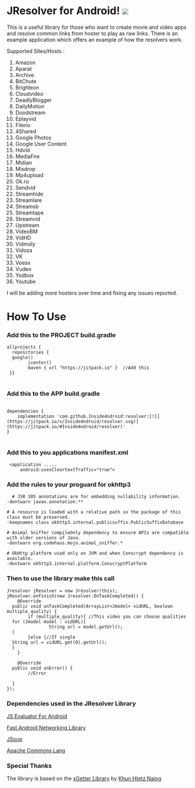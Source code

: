 # JResolver for Android! [![](https://jitpack.io/v/Inside4ndroid/resolver.svg)](https://jitpack.io/#Inside4ndroid/resolver)

This is a useful library for those who want to create movie and video apps and resolve common links from hoster to play as raw links.
There is an example application which offers an example of how the resolvers work.

Supported Sites/Hosts :

1. Amazon
2. Aparat
3. Archive
4. BitChute
5. Brighteon
6. Cloudvideo
7. DeadlyBlogger
8. DailyMotion
9. Doodstream
10. Eplayvid
11. Filerio
12. 4Shared
13. Google Photos
14. Google User Content
15. Hdvid
16. MediaFire
17. Midian
18. Mixdrop
19. Mp4upload
20. Ok.ru
21. Sendvid
22. Streamhide
23. Streamlare
24. Streamsb
25. Streamtape
26. Streamvid
27. Upstream
28. VideoBM
29. VidHD
30. Vidmoly
31. Vidoza
32. VK
33. Voesx
34. Vudeo
35. Yodbox
36. Youtube

I will be adding more hosters over time and fixing any issues reported.

# How To Use

### Add this to the PROJECT build.gradle

<!--suppress ALL -->







































<pre>
<code>allprojects {<font></font>
  repositories {  <font></font>
  google()  <font></font>
        jcenter()  <font></font>
        maven { url "https://jitpack.io" }  //Add this<font></font>
 }}<font></font>
</code>
</pre>

### Add this to the APP build.gradle

<pre>
<code>
dependencies {  <font></font>
	implementation 'com.github.Inside4ndroid:resolver:[![](https://jitpack.io/v/Inside4ndroid/resolver.svg)](https://jitpack.io/#Inside4ndroid/resolver)'<font></font>
}<font></font>
</code>
</pre>

### Add this to you applications manifest.xml

<pre><code> &lt;application .....<font></font>
     android:usesCleartextTraffic="true"&gt;<font></font>
</code></pre>

### Add the rules to your proguard for okhttp3

<pre><code>  # JSR 305 annotations are for embedding nullability information.  <font></font>
-dontwarn javax.annotation.**  <font></font>
  <font></font>
# A resource is loaded with a relative path so the package of this class must be preserved.  <font></font>
-keepnames class okhttp3.internal.publicsuffix.PublicSuffixDatabase  <font></font>
  <font></font>
# Animal Sniffer compileOnly dependency to ensure APIs are compatible with older versions of Java.  <font></font>
-dontwarn org.codehaus.mojo.animal_sniffer.*  <font></font>
  <font></font>
# OkHttp platform used only on JVM and when Conscrypt dependency is available.  <font></font>
-dontwarn okhttp3.internal.platform.ConscryptPlatform<font></font>
</code></pre>

### Then to use the library make this call

<pre><code>Jresolver jResolver = new Jresolver(this);  <font></font>
jResolver.onFinish(new Jresolver.OnTaskCompleted() {  <font></font>
    @Override  <font></font>
  public void onTaskCompleted(ArrayList&lt;Jmodel&gt; vidURL, boolean multiple_quality) {  <font></font>
        if (multiple_quality){ //This video you can choose qualities  <font></font>
  for (Jmodel model : vidURL){  <font></font>
                String url = model.getUrl();   <font></font>
  }   <font></font>
        }else {//If single  <font></font>
  String url = vidURL.get(0).getUrl();  <font></font>
  }  <font></font>
    }  <font></font>
  <font></font>
    @Override  <font></font>
  public void onError() {  <font></font>
        //Error  <font></font>
        
  }  <font></font>
});<font></font>
</code></pre>

### Dependencies used in the JResolver Library

<a href="https://github.com/evgenyneu/js-evaluator-for-android">JS Evaluator For Android</a>

<a href="https://github.com/amitshekhariitbhu/Fast-Android-Networking">Fast Android Networking Library</a>

<a href="https://github.com/jhy/jsoup">JSoup</a>

<a href="https://github.com/apache/commons-lang">Apache Commons Lang</a>

### Special Thanks

The library is based on the <a href="https://github.com/KhunHtetzNaing/xGetter">xGetter Library</a> by <a href="https://github.com/KhunHtetzNaing">Khun Htetz Naing</a>
